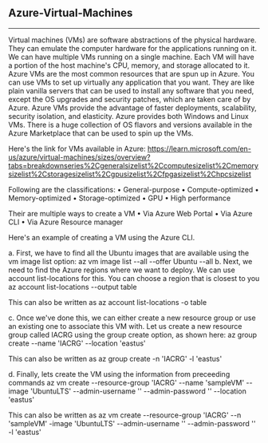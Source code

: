 Azure-Virtual-Machines
-----------------------------------------------------------------------------------------------------------------------------------------------------------

-----------------------------------------------------------------------------------------------------------------------------------------------------------
Virtual machines (VMs) are software abstractions of the physical hardware. They can emulate the computer hardware for the applications running on it. We can have multiple VMs running on a single machine. Each VM will have a portion of the host machine's 
CPU, memory, and storage allocated to it.
Azure VMs are the most common resources that are spun up in Azure. You can use VMs to set up virtually any application that you want. They are like plain vanilla servers that can be used to install any software that you need, except the OS upgrades and security patches, which are taken care of by Azure.
Azure VMs provide the advantage of faster deployments, scalability, security isolation, and elasticity. Azure provides both Windows and Linux VMs. There is a huge collection of OS flavors and versions available in the Azure Marketplace that can be used to spin up the VMs.

Here's the link for VMs available in Azure: 
https://learn.microsoft.com/en-us/azure/virtual-machines/sizes/overview?tabs=breakdownseries%2Cgeneralsizelist%2Ccomputesizelist%2Cmemorysizelist%2Cstoragesizelist%2Cgpusizelist%2Cfpgasizelist%2Chpcsizelist

Following are the classifications:
• General-purpose
• Compute-optimized
• Memory-optimized
• Storage-optimized
• GPU
• High performance

Their are multiple ways to create a VM
• Via Azure Web Portal
• Via Azure CLI
• Via Azure Resource manager

Here's an example of creating a VM using the Azure CLI.

a.  First, we have to find all the Ubuntu images that are available using the vm image list option:
    az vm image list --all --offer Ubuntu --all
b. Next, we need to find the Azure regions where we want to deploy. We can use account list-locations for this. You can choose a region that is closest to you
    az account list-locations --output table

This can also be written as 
    az account list-locations -o table

c. Once we've done this, we can either create a new resource group or use an existing one to associate this VM with. Let us create a new resource group called IACRG using the group create option, as shown here:
    az group create --name 'IACRG' --location 'eastus'

This can also be written as 
    az group create -n 'IACRG' -l 'eastus'

d. Finally, lets create the VM using the information from preceeding commands
    az vm create --resource-group 'IACRG' --name 'sampleVM' --image 'UbuntuLTS' --admin-username '<your username>' --admin-password '<your password>' --location 'eastus'

This can also be written as
    az vm create --resource-group 'IACRG' --n 'sampleVM' -image 'UbuntuLTS' --admin-username '<your username>' --admin-password '<your password>' -l 'eastus'